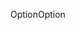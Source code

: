 <span data-ttu-id="94b4f-101">Option</span><span class="sxs-lookup"><span data-stu-id="94b4f-101">Option</span></span>